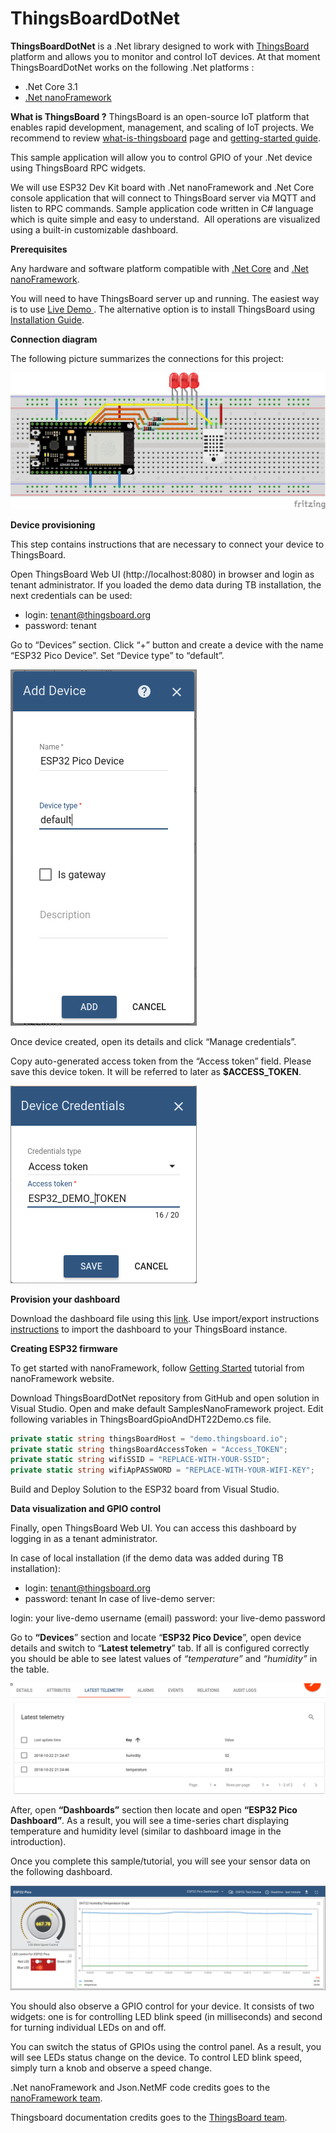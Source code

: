 # ThingsBoardDotNet

**ThingsBoardDotNet** is a .Net library designed to work with [ThingsBoard](https://thingsboard.io/) platform and allows you to monitor and control IoT devices. At that moment ThingsBoardDotNet works on the following .Net platforms : 
- .Net Core 3.1
- [.Net nanoFramework](https://nanoframework.net/)

**What is ThingsBoard ?**
ThingsBoard is an open-source IoT platform that enables rapid development, management, and scaling of IoT projects.
We recommend to review [what-is-thingsboard](https://thingsboard.io/) page and [getting-started guide](https://thingsboard.io/docs/getting-started-guides/helloworld/).

This sample application will allow you to control GPIO of your .Net device using ThingsBoard RPC widgets.

We will use ESP32 Dev Kit board with .Net nanoFramework and .Net Core console application that will connect to ThingsBoard server via MQTT and listen to RPC commands. Sample application code written in C# language which is quite simple and easy to understand.  All operations are visualized using a built-in customizable dashboard.

**Prerequisites**

Any hardware and software platform compatible with [.Net Core](https://docs.microsoft.com/en-us/dotnet/core/install/) and [.Net nanoFramework](https://github.com/nanoframework/nf-interpreter).

You will need to have ThingsBoard server up and running. The easiest way is to use [Live Demo  ](https://demo.thingsboard.io/signupserver). The alternative option is to install ThingsBoard using [Installation Guide](https://thingsboard.io/docs/user-guide/install/installation-options/).

**Connection diagram**

The following picture summarizes the connections for this project:

![ESP32 wiring](Essentials/ESP32_wiring.png)

**Device provisioning**

This step contains instructions that are necessary to connect your device to ThingsBoard.

Open ThingsBoard Web UI (http://localhost:8080) in browser and login as tenant administrator. If you loaded the demo data during TB installation, the next credentials can be used:

- login: tenant@thingsboard.org
- password: tenant

Go to “Devices” section. Click “+” button and create a device with the name “ESP32 Pico Device”. Set “Device type” to “default”.

![Device](Essentials/device.png)

Once device created, open its details and click “Manage credentials”.

Copy auto-generated access token from the “Access token” field. Please save this device token. It will be referred to later as **$ACCESS_TOKEN**.

![Credentials](Essentials/credentials.png)

**Provision your dashboard**

Download the dashboard file using this [link](https://thingsboard.io/docs/samples/esp32/resources/esp32-dht22-temp-and-gpio-dashboard.json). Use import/export instructions [instructions](https://thingsboard.io/docs/user-guide/ui/dashboards/#dashboard-importexport) to import the dashboard to your ThingsBoard instance.

**Creating ESP32 firmware**

To get started with nanoFramework, follow [Getting Started](https://docs.nanoframework.net/content/getting-started-guides/getting-started-managed.html) tutorial from nanoFramework website.

Download ThingsBoardDotNet repository from GitHub and open solution in Visual Studio. Open and make default SamplesNanoFramework project. Edit following variables in ThingsBoardGpioAndDHT22Demo.cs file.

```csharp
private static string thingsBoardHost = "demo.thingsboard.io";
private static string thingsBoardAccessToken = "Access_TOKEN";
private static string wifiSSID = "REPLACE-WITH-YOUR-SSID";
private static string wifiApPASSWORD = "REPLACE-WITH-YOUR-WIFI-KEY";
```

 Build and Deploy Solution to the ESP32 board from Visual Studio.

**Data visualization and GPIO control**

Finally, open ThingsBoard Web UI. You can access this dashboard by logging in as a tenant administrator.

In case of local installation (if the demo data was added during TB installation):

- login: tenant@thingsboard.org
- password: tenant
In case of live-demo server:

login: your live-demo username (email)
password: your live-demo password

Go to **“Devices**” section and locate “**ESP32 Pico Device**”, open device details and switch to “**Latest telemetry**” tab. If all is configured correctly you should be able to see latest values of *“temperature”* and *“humidity”* in the table.

![Telemetry](Essentials/telemetry.png)

After, open **“Dashboards”** section then locate and open **“ESP32 Pico Dashboard”**. As a result, you will see a time-series chart displaying temperature and humidity level (similar to dashboard image in the introduction).

Once you complete this sample/tutorial, you will see your sensor data on the following dashboard.

![Thingsboard dashboard](Essentials/dashboard.png)

You should also observe a GPIO control for your device. It consists of two widgets: one is for controlling LED blink speed (in milliseconds) and second for turning individual LEDs on and off.

You can switch the status of GPIOs using the control panel. As a result, you will see LEDs status change on the device. To control LED blink speed, simply turn a knob and observe a speed change.

.Net nanoFramework and Json.NetMF code credits goes to the [nanoFramework team](https://discord.gg/gCyBu8T).

Thingsboard documentation credits goes to the [ThingsBoard team](https://thingsboard.io/company/).
